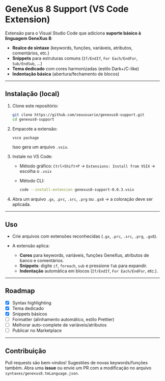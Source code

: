 # GeneXus 8 Support (VS Code Extension)

Extensão para o Visual Studio Code que adiciona **suporte básico à linguagem GeneXus 8**:

- **Realce de sintaxe** (keywords, funções, variáveis, atributos, comentários, etc.)
- **Snippets** para estruturas comuns (`If/EndIf`, `For Each/EndFor`, `Sub/EndSub`, ...)
- **Tema dedicado** com cores harmonizadas (estilo Dark+/C-like)
- **Indentação básica** (abertura/fechamento de blocos)

---

## Instalação (local)

1. Clone este repositório:
   ```bash
   git clone https://github.com/seuusuario/genexus8-support.git
   cd genexus8-support
    ```

2. Empacote a extensão:

   ```bash
   vsce package
   ```

   Isso gera um arquivo `.vsix`.

3. Instale no VS Code:

   * Método gráfico:
     `Ctrl+Shift+P` → `Extensions: Install from VSIX` → escolha o `.vsix`
   * Método CLI:

     ```bash
     code --install-extension genexus8-support-0.0.3.vsix
     ```

4. Abra um arquivo `.gx`, `.prc`, `.src`, `.prg` ou `.gx8` → a coloração deve ser aplicada.

---

## Uso

* Crie arquivos com extensões reconhecidas (`.gx`, `.prc`, `.src`, `.prg`, `.gx8`).
* A extensão aplica:

  * **Cores** para keywords, variáveis, funções GeneXus, atributos de banco e comentários.
  * **Snippets**: digite `if`, `foreach`, `sub` e pressione `Tab` para expandir.
  * **Indentação** automática em blocos (`If/EndIf`, `For Each/EndFor`, etc.).

---

## Roadmap

* [x] Syntax highlighting
* [x] Tema dedicado
* [x] Snippets básicos
* [ ] Formatter (alinhamento automático, estilo Prettier)
* [ ] Melhorar auto-complete de variáveis/atributos
* [ ] Publicar no Marketplace

---

## Contribuição

Pull requests são bem-vindos!
Sugestões de novas keywords/funções também. Abra uma **issue** ou envie um PR com a modificação no arquivo `syntaxes/genexus8.tmLanguage.json`.

